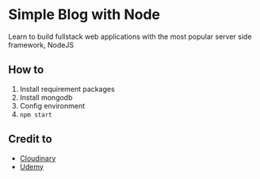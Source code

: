 # Simple Blog with Node
Learn to build fullstack web applications with the most popular server side framework, NodeJS

## How to
1. Install requirement packages
2. Install mongodb
3. Config environment
4. `npm start`

## Credit to 
* [Cloudinary](https://cloudinary.com/)
* [Udemy](https://www.udemy.com/course/node-js-mongo-db-2018/)